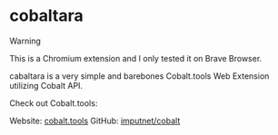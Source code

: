 # cobaltara

> [!WARNING]
> This is a Chromium extension and I only tested it on Brave Browser.

cabaltara is a very simple and barebones Cobalt.tools Web Extension utilizing Cobalt API.

Check out Cobalt.tools:

Website: [cobalt.tools](https://cobalt.tools/)
GitHub: [imputnet/cobalt](https://github.com/imputnet/cobalt)
